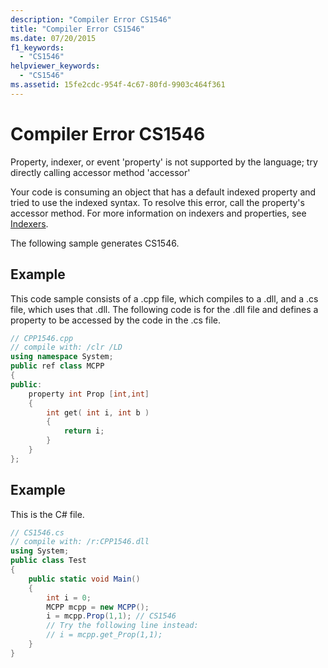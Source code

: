 ```yaml
---
description: "Compiler Error CS1546"
title: "Compiler Error CS1546"
ms.date: 07/20/2015
f1_keywords: 
  - "CS1546"
helpviewer_keywords: 
  - "CS1546"
ms.assetid: 15fe2cdc-954f-4c67-80fd-9903c464f361
---
```

# Compiler Error CS1546

Property, indexer, or event 'property' is not supported by the language; try directly calling accessor method 'accessor'  
  
 Your code is consuming an object that has a default indexed property and tried to use the indexed syntax. To resolve this error, call the property's accessor method. For more information on indexers and properties, see [Indexers](../../programming-guide/indexers/index.md).  
  
 The following sample generates CS1546.  
  
## Example  

 This code sample consists of a .cpp file, which compiles to a .dll, and a .cs file, which uses that .dll. The following code is for the .dll file and defines a property to be accessed by the code in the .cs file.  
  
```cpp  
// CPP1546.cpp  
// compile with: /clr /LD  
using namespace System;  
public ref class MCPP  
{  
public:  
    property int Prop [int,int]  
    {  
        int get( int i, int b )  
        {  
            return i;  
        }  
    }  
};  
```  
  
## Example  

 This is the C# file.  
  
```csharp  
// CS1546.cs  
// compile with: /r:CPP1546.dll
using System;  
public class Test  
{  
    public static void Main()  
    {  
        int i = 0;  
        MCPP mcpp = new MCPP();  
        i = mcpp.Prop(1,1); // CS1546  
        // Try the following line instead:  
        // i = mcpp.get_Prop(1,1);  
    }  
}  
```
